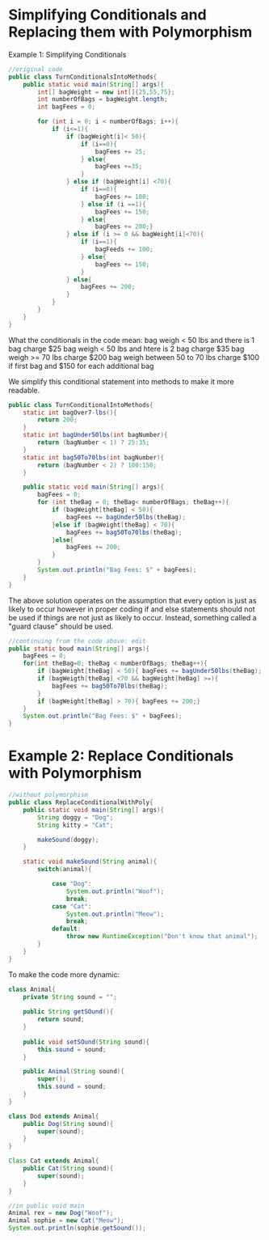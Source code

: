# Simplifying Conditionals and Replacing them with Polymorphism

Example 1: Simplifying Conditionals
~~~Java
//original code
public class TurnConditionalsIntoMethods{
    public static void main(String[] args){
        int[] bagWeight = new int[]{25,55,75};
        int numberOfBags = bagWeight.length;
        int bagFees = 0;

        for (int i = 0; i < numberOfBags; i++){
            if (i<=1){
                if (bagWeight[i]< 50){
                    if (i==0){
                        bagFees += 25;
                    } else{
                        bagFees +=35;
                    }
                } else if (bagWeight[i] <70){
                    if (i==0){
                        bagFees += 100;
                    } else if (i ==1){
                        bagFees += 150;
                    } else{ 
                        bagFees += 200;}
                } else if (i >= 0 && bagWeight[i]<70){
                    if (i==1){
                        bagFeeds += 100;
                    } else{
                        bagFees += 150;
                    }
                } else{
                    bagFees += 200;
                }
            }
        }
    }
}
~~~
What the conditionals in the code mean:
    bag weigh < 50 lbs and there is 1 bag charge $25
    bag weigh < 50 lbs and htere is 2 bag charge $35
    bag weigh >= 70 lbs charge $200
    bag weigh between 50 to 70 lbs charge $100 if first bag and $150 for each additional bag

We simplify this conditional statement into methods to make it more readable.
~~~Java
public class TurnConditionalIntoMethods{
    static int bagOver7-lbs(){
        return 200;
    }
    static int bagUnder50lbs(int bagNumber){
        return (bagNumber < 1) ? 25:35;
    }
    static int bag50To70lbs(int bagNumber){
        return (bagNumber < 2) ? 100:150;
    }

    public static void main(String[] args){
        bagFees = 0;
        for (int theBag = 0; theBag< numberOfBags; theBag++){
            if (bagWeight[theBag] < 50){
                bagFees += bagUnder50lbs(theBag);
            }else if (bagWeight[theBag] < 70){
                bagFees += bag50To70lbs(theBag);
            }else{
                bagFees += 200;
            }
        }
        System.out.println("Bag Fees: $" + bagFees);
    }
}
~~~
The above solution operates on the assumption that every option is just as likely to occur however in proper coding if and else statements should not be used if things are not just as likely to occur. Instead, something called a "guard clause" should be used.
~~~Java
//continuing from the code above: edit
public static boud main(String[] args){
    bagFees = 0;
    for(int theBag=0; theBag < numberOfBags; theBag++){
        if (bagWeight[theBag] < 50){ bagFees += bagUnder50lbs(theBag); }
        if (bagWeigth[theBag] <70 && bagWeight[heBag] >=){
            bagFees += bag50To70lbs(theBag);
        }
        if (bagWeight[theBag] > 70){ bagFees += 200;}
    }
    System.out.println("Bag Fees: $" + bagFees);
}
~~~
# Example 2: Replace Conditionals with Polymorphism
~~~Java
//without polymorphism
public class ReplaceConditionalWithPoly{
    public static void main(String[] args){
        String doggy = "Dog";
        String kitty = "Cat";

        makeSound(doggy);
    }

    static void makeSound(String animal){
        switch(animal){

            case "Dog":
                System.out.println("Woof");
                break;
            case "Cat":
                System.out.println("Meow");
                break;
            default:
                throw new RuntimeException("Don't know that animal");
        }
    }
}
~~~
To make the code more dynamic:
~~~Java
class Animal{
    private String sound = "";
    
    public String getSOund(){
        return sound;
    }
    
    public void setSOund(String sound){
        this.sound = sound;
    }

    public Animal(String sound){
        super();
        this.sound = sound;
    }
}

class Dod extends Animal{
    public Dog(String sound){
        super(sound);
    }
}

Class Cat extends Animal{
    public Cat(String sound){
        super(sound);
    }
}
~~~
~~~Java
//in public void main
Animal rex = new Dog("Woof");
Animal sophie = new Cat("Meow");
System.out.println(sophie.getSound());
~~~
